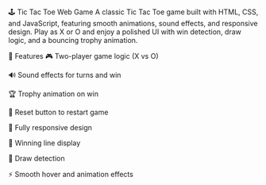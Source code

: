 🕹️ Tic Tac Toe Web Game
A classic Tic Tac Toe game built with HTML, CSS, and JavaScript, featuring smooth animations, sound effects, and responsive design. Play as X or O and enjoy a polished UI with win detection, draw logic, and a bouncing trophy animation.

🚀 Features
🎮 Two-player game logic (X vs O)

🔊 Sound effects for turns and win

🏆 Trophy animation on win

🔁 Reset button to restart game

📱 Fully responsive design

🎯 Winning line display

🟰 Draw detection

⚡ Smooth hover and animation effects

